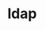 ---
layout: landing_page
sidebar: qq_cli_command_reference_sidebar
summary: Listing of commands for ldap
title: ldap

---